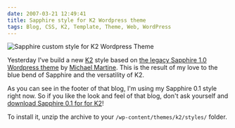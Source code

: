 ```yaml
---
date: 2007-03-21 12:49:41
title: Sapphire style for K2 Wordpress theme
tags: Blog, CSS, K2, Template, Theme, Web, WordPress
---
```


![Sapphire custom style for K2 Wordpress Theme](/uploads/2007/k2-sapphire.png)

Yesterday I've build a new
[K2](https://web.archive.org/web/20150107112837/https://getk2.com/about/) style
based on
[the legacy Sapphire 1.0 Wordpress theme](https://web.archive.org/web/20071001205059/https://www.michaelmartine.com/free-wordpress-themes/free-wordpress-theme-sapphire/)
by [Michael Martine](https://web.archive.org/web/20071002094737/https://www.michaelmartine.com/about-michael-martine-helping-bloggers/). This is the result of my
love to the blue bend of Sapphire and the versatility of K2.

As you can see in the footer of that blog, I'm using my Sapphire 0.1 style right
now. So if you like the look and feel of that blog, don't ask yourself and
[download Sapphire 0.1 for for K2](https://github.com/kdeldycke/sapphire/archive/sapphire-0.1.zip)!

To install it, unzip the archive to your `/wp-content/themes/k2/styles/` folder.
